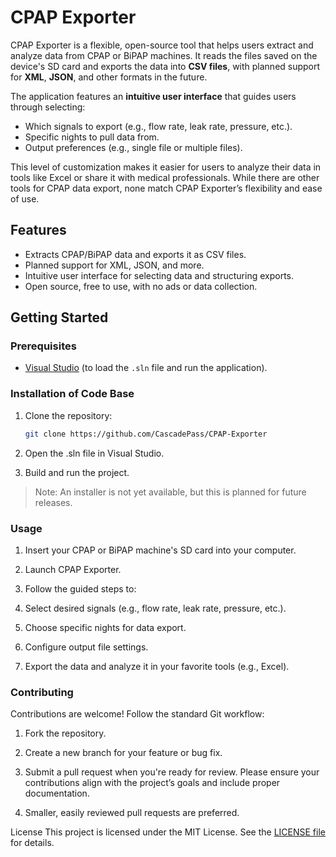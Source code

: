 # CPAP Exporter

CPAP Exporter is a flexible, open-source tool that helps users extract and analyze data from CPAP or BiPAP machines. It reads the files saved on the device's SD card and exports the data into **CSV files**, with planned support for **XML**, **JSON**, and other formats in the future.

The application features an **intuitive user interface** that guides users through selecting:
- Which signals to export (e.g., flow rate, leak rate, pressure, etc.).
- Specific nights to pull data from.
- Output preferences (e.g., single file or multiple files).

This level of customization makes it easier for users to analyze their data in tools like Excel or share it with medical professionals. While there are other tools for CPAP data export, none match CPAP Exporter’s flexibility and ease of use.

## Features
- Extracts CPAP/BiPAP data and exports it as CSV files.
- Planned support for XML, JSON, and more.
- Intuitive user interface for selecting data and structuring exports.
- Open source, free to use, with no ads or data collection.

## Getting Started
### Prerequisites
- [Visual Studio](https://visualstudio.microsoft.com/) (to load the `.sln` file and run the application).

### Installation of Code Base
1. Clone the repository:
   ```bash
   git clone https://github.com/CascadePass/CPAP-Exporter
2. Open the .sln file in Visual Studio.

3. Build and run the project.

> Note: An installer is not yet available, but this is planned for future releases.

### Usage
1. Insert your CPAP or BiPAP machine's SD card into your computer.

2. Launch CPAP Exporter.

3. Follow the guided steps to:

4. Select desired signals (e.g., flow rate, leak rate, pressure, etc.).

5. Choose specific nights for data export.

6. Configure output file settings.

7. Export the data and analyze it in your favorite tools (e.g., Excel).

### Contributing
Contributions are welcome! Follow the standard Git workflow:

1. Fork the repository.

2. Create a new branch for your feature or bug fix.

3. Submit a pull request when you're ready for review.
Please ensure your contributions align with the project’s goals and include proper documentation.

4. Smaller, easily reviewed pull requests are preferred.

License
This project is licensed under the MIT License. See the [LICENSE file](https://github.com/CascadePass/CPAP-Exporter/blob/main/LICENSE) for details.
